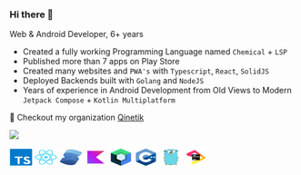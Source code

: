### Hi there 👋

Web & Android Developer, 6+ years

- Created a fully working Programming Language named `Chemical` + `LSP`
- Published more than 7 apps on Play Store
- Created many websites and `PWA's` with `Typescript`, `React`, `SolidJS`
- Deployed Backends built with `Golang` and `NodeJS`
- Years of experience in Android Development from Old Views to Modern `Jetpack Compose` + `Kotlin Multiplatform`

🔭 Checkout my organization [Qinetik](https://github.com/Qinetik/)

![](https://komarev.com/ghpvc/?username=wakaztahir)

<div style="display: inline_block">
  <img align="center" alt="Rafa-Ts" height="30" width="40" src="https://raw.githubusercontent.com/devicons/devicon/master/icons/typescript/typescript-plain.svg" title="Typescript">
  <img align="center" alt="Rafa-React" height="30" width="40" src="https://raw.githubusercontent.com/devicons/devicon/master/icons/react/react-original.svg" title="React">
  <img align="center" alt="Rafa-React" height="30" width="40" src="https://raw.githubusercontent.com/devicons/devicon/master/icons/solidjs/solidjs-original.svg" title="Solid">
  <img align="center" alt="Rafa-HTML" height="30" width="40" src="https://raw.githubusercontent.com/devicons/devicon/master/icons/kotlin/kotlin-original.svg" title="Kotlin">
  <img align="center" alt="Rafa-HTML" height="30" width="40" src="https://raw.githubusercontent.com/devicons/devicon/master/icons/jetpackcompose/jetpackcompose-original.svg" title="Jetpack Compose">
  <img align="center" alt="Rafa-HTML" height="30" width="40" src="https://raw.githubusercontent.com/devicons/devicon/master/icons/cplusplus/cplusplus-original.svg" title="C++">
  <img align="center" alt="Rafa-HTML" height="30" width="40" src="https://raw.githubusercontent.com/devicons/devicon/master/icons/go/go-original.svg" title="Golang">
  <img align="center" alt="Rafa-HTML" height="30" width="40" src="https://raw.githubusercontent.com/devicons/devicon/master/icons/jetbrains/jetbrains-original.svg" title="Golang">
</div>

<!--
![GitHub Stats](https://github-readme-stats.vercel.app/api?username=wakaztahir&show_icons=true&theme=dark&count_private=true)

[![GitHub Streak](https://github-readme-streak-stats.herokuapp.com/?user=wakaztahir&theme=dark)](https://git.io/streak-stats)

[![Top Langs](https://github-readme-stats.vercel.app/api/top-langs/?username=wakaztahir&theme=dark&layout=pie)](https://github.com/wakaztahir)

[![trophy](https://github-profile-trophy.vercel.app/?username=wakaztahir&theme=onedark)](https://github.com/ryo-ma/github-profile-trophy)
-->
